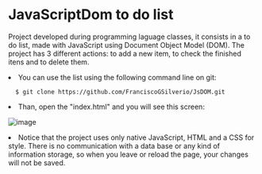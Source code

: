 # JavaScriptDom to do list
Project developed during programming laguage classes, it consists in a to do list, made with JavaScript using Document Object Model (DOM).
The project has 3 different actions: to add a new item, to check the finished itens and to delete them. 

<li> You can use the list using the following command line on git:

      $ git clone https://github.com/FranciscoGSilverio/JsDOM.git

<li> Than, open the "index.html" and you will see this screen:

![image](https://user-images.githubusercontent.com/79937589/123531038-68d47980-d6d7-11eb-9ed6-6449f0355450.png)

<li> Notice that the project uses only native JavaScript, HTML and a CSS for style. There is no communication with a data base or any kind of information storage, so when you     leave or reload the page, your changes will not be saved. 
